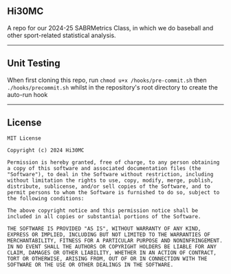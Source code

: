 <!--
SPDX-FileCopyrightText: 2024 Hi30MC

SPDX-License-Identifier: CC0-1.0
-->

Hi30MC
---

A repo for our 2024-25 SABRMetrics Class, in which we do baseball and other sport-related statistical analysis.

---

## Unit Testing

When first cloning this repo, run `chmod u+x /hooks/pre-commit.sh` then `./hooks/precommit.sh` whilst in the repository's root directory to create the auto-run hook

---

## License
```
MIT License

Copyright (c) 2024 Hi30MC

Permission is hereby granted, free of charge, to any person obtaining a copy of this software and associated documentation files (the "Software"), to deal in the Software without restriction, including without limitation the rights to use, copy, modify, merge, publish, distribute, sublicense, and/or sell copies of the Software, and to permit persons to whom the Software is furnished to do so, subject to the following conditions:

The above copyright notice and this permission notice shall be included in all copies or substantial portions of the Software.

THE SOFTWARE IS PROVIDED "AS IS", WITHOUT WARRANTY OF ANY KIND, EXPRESS OR IMPLIED, INCLUDING BUT NOT LIMITED TO THE WARRANTIES OF MERCHANTABILITY, FITNESS FOR A PARTICULAR PURPOSE AND NONINFRINGEMENT. IN NO EVENT SHALL THE AUTHORS OR COPYRIGHT HOLDERS BE LIABLE FOR ANY CLAIM, DAMAGES OR OTHER LIABILITY, WHETHER IN AN ACTION OF CONTRACT, TORT OR OTHERWISE, ARISING FROM, OUT OF OR IN CONNECTION WITH THE SOFTWARE OR THE USE OR OTHER DEALINGS IN THE SOFTWARE.
```